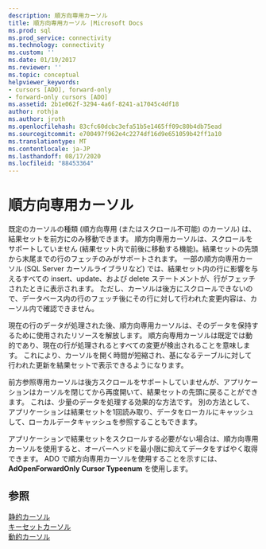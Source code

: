 ```yaml
---
description: 順方向専用カーソル
title: 順方向専用カーソル |Microsoft Docs
ms.prod: sql
ms.prod_service: connectivity
ms.technology: connectivity
ms.custom: ''
ms.date: 01/19/2017
ms.reviewer: ''
ms.topic: conceptual
helpviewer_keywords:
- cursors [ADO], forward-only
- forward-only cursors [ADO]
ms.assetid: 2b1e062f-3294-4a6f-8241-a17045c4df18
author: rothja
ms.author: jroth
ms.openlocfilehash: 83cfc60dcbc3efa51b5e1465ff09c80b4db75ead
ms.sourcegitcommit: e700497f962e4c2274df16d9e651059b42ff1a10
ms.translationtype: MT
ms.contentlocale: ja-JP
ms.lasthandoff: 08/17/2020
ms.locfileid: "88453364"
---
```

# <a name="forward-only-cursors"></a>順方向専用カーソル
既定のカーソルの種類 (順方向専用 (またはスクロール不可能) のカーソル) は、結果セットを前方にのみ移動できます。 順方向専用カーソルは、スクロールをサポートしていません (結果セット内で前後に移動する機能)。結果セットの先頭から末尾までの行のフェッチのみがサポートされます。 一部の順方向専用カーソル (SQL Server カーソルライブラリなど) では、結果セット内の行に影響を与えるすべての insert、update、および delete ステートメントが、行がフェッチされたときに表示されます。 ただし、カーソルは後方にスクロールできないので、データベース内の行のフェッチ後にその行に対して行われた変更内容は、カーソル内で確認できません。  
  
 現在の行のデータが処理された後、順方向専用カーソルは、そのデータを保持するために使用されたリソースを解放します。 順方向専用カーソルは既定では動的であり、現在の行が処理されるとすべての変更が検出されることを意味します。 これにより、カーソルを開く時間が短縮され、基になるテーブルに対して行われた更新を結果セットで表示できるようになります。  
  
 前方参照専用カーソルは後方スクロールをサポートしていませんが、アプリケーションはカーソルを閉じてから再度開いて、結果セットの先頭に戻ることができます。 これは、少量のデータを処理する効果的な方法です。 別の方法として、アプリケーションは結果セットを1回読み取り、データをローカルにキャッシュして、ローカルデータキャッシュを参照することもできます。  
  
 アプリケーションで結果セットをスクロールする必要がない場合は、順方向専用カーソルを使用すると、オーバーヘッドを最小限に抑えてデータをすばやく取得できます。 ADO で順方向専用カーソルを使用することを示すには、 **AdOpenForwardOnly Cursor Typeenum** を使用します。  
  
## <a name="see-also"></a>参照  
 [静的カーソル](../../../ado/guide/data/static-cursors.md)   
 [キーセットカーソル](../../../ado/guide/data/keyset-cursors.md)   
 [動的カーソル](../../../ado/guide/data/dynamic-cursors.md)
